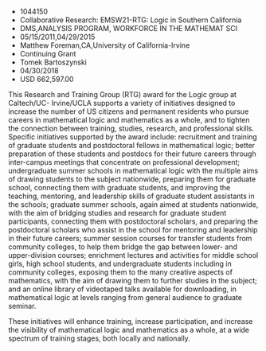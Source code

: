 
* 1044150
* Collaborative Research: EMSW21-RTG: Logic in Southern California
* DMS,ANALYSIS PROGRAM, WORKFORCE IN THE MATHEMAT SCI
* 05/15/2011,04/29/2015
* Matthew Foreman,CA,University of California-Irvine
* Continuing Grant
* Tomek Bartoszynski
* 04/30/2018
* USD 662,597.00

This Research and Training Group (RTG) award for the Logic group at Caltech/UC-
Irvine/UCLA supports a variety of initiatives designed to increase the number of
US citizens and permanent residents who pursue careers in mathematical logic and
mathematics as a whole, and to tighten the connection between training, studies,
research, and professional skills. Specific initiatives supported by the award
include: recruitment and training of graduate students and postdoctoral fellows
in mathematical logic; better preparation of these students and postdocs for
their future careers through inter-campus meetings that concentrate on
professional development; undergraduate summer schools in mathematical logic
with the multiple aims of drawing students to the subject nationwide, preparing
them for graduate school, connecting them with graduate students, and improving
the teaching, mentoring, and leadership skills of graduate student assistants in
the schools; graduate summer schools, again aimed at students nationwide, with
the aim of bridging studies and research for graduate student participants,
connecting them with postdoctoral scholars, and preparing the postdoctoral
scholars who assist in the school for mentoring and leadership in their future
careers; summer session courses for transfer students from community colleges,
to help them bridge the gap between lower- and upper-division courses;
enrichment lectures and activities for middle school girls, high school
students, and undergraduate students including in community colleges, exposing
them to the many creative aspects of mathematics, with the aim of drawing them
to further studies in the subject; and an online library of videotaped talks
available for downloading, in mathematical logic at levels ranging from general
audience to graduate seminar.

These initiatives will enhance training, increase participation, and increase
the visibility of mathematical logic and mathematics as a whole, at a wide
spectrum of training stages, both locally and nationally.
